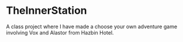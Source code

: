# TheInnerStation
A class project where I have made a choose your own adventure game involving Vox and Alastor from Hazbin Hotel.
